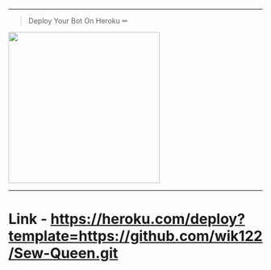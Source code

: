 ---
> Deploy Your Bot On Heroku ✏
<div align="left"><a href="https://dashboard.heroku.com/new?template=https://github.com/ravindu01manoj/Sew-Queen-3.0.2.git"><img src="https://github.com/ravindu01manoj/ravindu01manoj/blob/main/media/Heroku_logo.svg.png" width="300" ></a></div>

***
# Link - https://heroku.com/deploy?template=https://github.com/wik122/Sew-Queen.git
